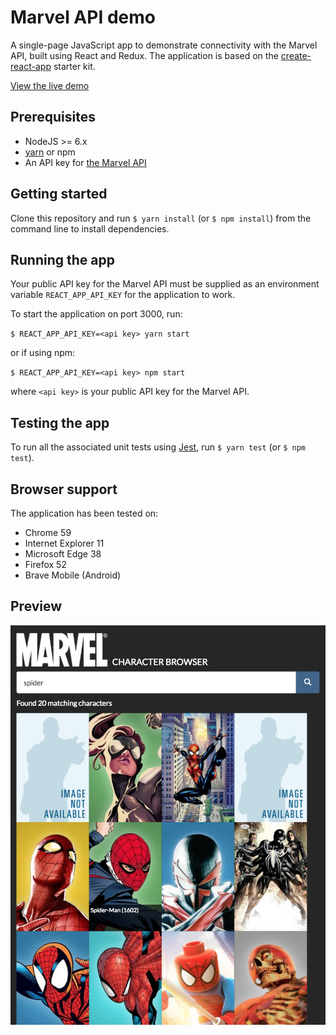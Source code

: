 # Marvel API demo

A single-page JavaScript app to demonstrate connectivity with the Marvel API, built using React and Redux. The application is based on the [create-react-app](https://github.com/facebookincubator/create-react-app) starter kit.

[View the live demo](https://marvel.elkdanger.co.uk)

## Prerequisites

- NodeJS >= 6.x
- [yarn](https://yarnpkg.com/en/) or npm
- An API key for [the Marvel API](https://developer.marvel.com)

## Getting started

Clone this repository and run `$ yarn install` (or `$ npm install`) from the command line to install dependencies.

## Running the app

Your public API key for the Marvel API must be supplied as an environment variable `REACT_APP_API_KEY` for the application to work.

To start the application on port 3000, run:

`$ REACT_APP_API_KEY=<api key> yarn start`

or if using npm: 

`$ REACT_APP_API_KEY=<api key> npm start`

where `<api key>` is your public API key for the Marvel API.

## Testing the app

To run all the associated unit tests using [Jest](https://facebook.github.io/jest/docs/tutorial-react.html), run `$ yarn test` (or `$ npm test`).

## Browser support

The application has been tested on:

- Chrome 59
- Internet Explorer 11
- Microsoft Edge 38
- Firefox 52
- Brave Mobile (Android)

## Preview
![App screenshot](doc/app_screenshot.png)
